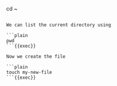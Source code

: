 cd ~
```{{exec}}

We can list the current directory using

```plain
pwd
```{{exec}}

Now we create the file

```plain
touch my-new-file
```{{exec}}
